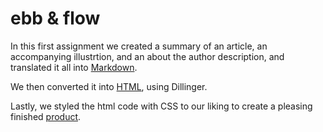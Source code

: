 # ebb & flow
In this first assignment we created a summary of an article, an accompanying illustrtion, and an about the author description, and translated it all into [Markdown](https://github.com/jennlikespie123/ebb-flow/blob/master/summary.md).

We then converted it into [HTML](http://htmlpreview.github.io/?https://github.com/jennlikespie123/ebb-flow/blob/master/summary.html), using Dillinger.

Lastly, we styled the html code with CSS to our liking to create a pleasing finished [product](http://htmlpreview.github.io/?https://github.com/jennlikespie123/ebb-flow/blob/master/index.html).
